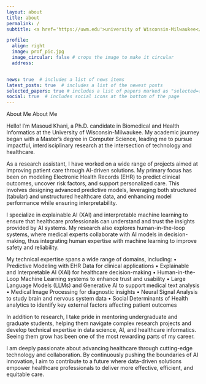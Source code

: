 ```yaml
---
layout: about
title: about
permalink: /
subtitle: <a href='https://uwm.edu'>university of Wisconsin-Milwaukee</a>

profile:
  align: right
  image: prof_pic.jpg
  image_circular: false # crops the image to make it circular
  address: 


news: true  # includes a list of news items
latest_posts: true  # includes a list of the newest posts
selected_papers: true # includes a list of papers marked as "selected={true}"
social: true  # includes social icons at the bottom of the page
---
```


About Me
About Me

Hello! I’m Masoud Khani, a Ph.D. candidate in Biomedical and Health Informatics at the University of Wisconsin-Milwaukee. My academic journey began with a Master’s degree in Computer Science, leading me to pursue impactful, interdisciplinary research at the intersection of technology and healthcare.

As a research assistant, I have worked on a wide range of projects aimed at improving patient care through AI-driven solutions. My primary focus has been on modeling Electronic Health Records (EHR) to predict clinical outcomes, uncover risk factors, and support personalized care. This involves designing advanced predictive models, leveraging both structured (tabular) and unstructured healthcare data, and enhancing model performance while ensuring interpretability.

I specialize in explainable AI (XAI) and interpretable machine learning to ensure that healthcare professionals can understand and trust the insights provided by AI systems. My research also explores human-in-the-loop systems, where medical experts collaborate with AI models in decision-making, thus integrating human expertise with machine learning to improve safety and reliability.

My technical expertise spans a wide range of domains, including:
	•	Predictive Modeling with EHR Data for clinical applications
	•	Explainable and Interpretable AI (XAI) for healthcare decision-making
	•	Human-in-the-Loop Machine Learning systems to enhance trust and usability
	•	Large Language Models (LLMs) and Generative AI to support medical text analysis
	•	Medical Image Processing for diagnostic insights
	•	Neural Signal Analysis to study brain and nervous system data
	•	Social Determinants of Health analytics to identify key external factors affecting patient outcomes

In addition to research, I take pride in mentoring undergraduate and graduate students, helping them navigate complex research projects and develop technical expertise in data science, AI, and healthcare informatics. Seeing them grow has been one of the most rewarding parts of my career.

I am deeply passionate about advancing healthcare through cutting-edge technology and collaboration. By continuously pushing the boundaries of AI innovation, I aim to contribute to a future where data-driven solutions empower healthcare professionals to deliver more effective, efficient, and equitable care.
